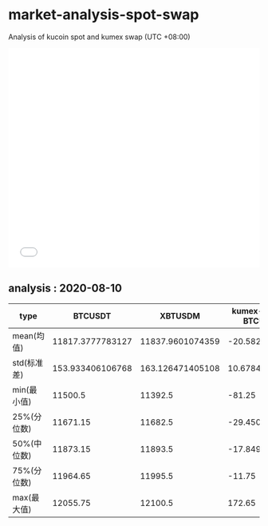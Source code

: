 # market-analysis-spot-swap
Analysis of kucoin spot and kumex swap (UTC +08:00)

<iframe width="100%" height="440" src="./data.html" frameborder="no" border="0" scrolling="no"></iframe>

## analysis : 2020-08-10

type | BTCUSDT | XBTUSDM | kumex-XBTUSDM-BTCUSDT_arb
---|---|---|---
mean(均值) | 11817.3777783127 | 11837.9601074359 | -20.5823291178261
std(标准差) | 153.933406106768 | 163.126471405108 | 10.6784533427119
min(最小值) | 11500.5 | 11392.5 | -81.25
25%(分位数) | 11671.15 | 11682.5 | -29.4500000000007
50%(中位数) | 11873.15 | 11893.5 | -17.8499999999985
75%(分位数) | 11964.65 | 11995.5 | -11.75
max(最大值) | 12055.75 | 12100.5 | 172.65
